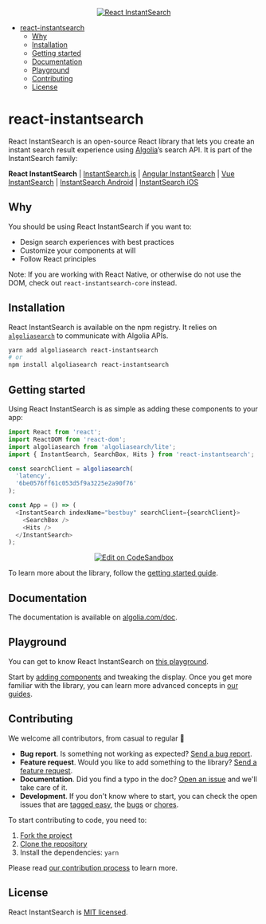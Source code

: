<p align="center">
  <a href="https://www.algolia.com/doc/guides/building-search-ui/what-is-instantsearch/react/">
    <img alt="React InstantSearch" src="https://github.com/algolia/instantsearch/blob/master/.github/react-instantsearch-banner.png?raw=true">
  </a>
</p>

<!-- START doctoc generated TOC please keep comment here to allow auto update -->
<!-- DON'T EDIT THIS SECTION, INSTEAD RE-RUN doctoc TO UPDATE -->

- [react-instantsearch](#react-instantsearch)
  - [Why](#why)
  - [Installation](#installation)
  - [Getting started](#getting-started)
  - [Documentation](#documentation)
  - [Playground](#playground)
  - [Contributing](#contributing)
  - [License](#license)

<!-- END doctoc generated TOC please keep comment here to allow auto update -->

# react-instantsearch

React InstantSearch is an open-source React library that lets you create an instant search result experience using [Algolia][algolia-website]’s search API. It is part of the InstantSearch family:

**React InstantSearch** | [InstantSearch.js][instantsearch-github] | [Angular InstantSearch][instantsearch-angular-github] | [Vue InstantSearch][instantsearch-github] | [InstantSearch Android][instantsearch-android-github] | [InstantSearch iOS][instantsearch-ios-github]

## Why

You should be using React InstantSearch if you want to:

- Design search experiences with best practices
- Customize your components at will
- Follow React principles

Note: If you are working with React Native, or otherwise do not use the DOM, check out `react-instantsearch-core` instead.

## Installation

React InstantSearch is available on the npm registry. It relies on [`algoliasearch`](https://github.com/algolia/algoliasearch-client-javascript) to communicate with Algolia APIs.

```sh
yarn add algoliasearch react-instantsearch
# or
npm install algoliasearch react-instantsearch
```

## Getting started

Using React InstantSearch is as simple as adding these components to your app:

```javascript
import React from 'react';
import ReactDOM from 'react-dom';
import algoliasearch from 'algoliasearch/lite';
import { InstantSearch, SearchBox, Hits } from 'react-instantsearch';

const searchClient = algoliasearch(
  'latency',
  '6be0576ff61c053d5f9a3225e2a90f76'
);

const App = () => (
  <InstantSearch indexName="bestbuy" searchClient={searchClient}>
    <SearchBox />
    <Hits />
  </InstantSearch>
);
```

<p align="center">
  <a href="https://codesandbox.io/s/github/algolia/instantsearch/tree/master/examples/react/default-theme" title="Edit on CodeSandbox">
    <img alt="Edit on CodeSandbox" src="https://codesandbox.io/static/img/play-codesandbox.svg">
  </a>
</p>

To learn more about the library, follow the [getting started guide][doc-getting-started].

## Documentation

The documentation is available on [algolia.com/doc][doc].

## Playground

You can get to know React InstantSearch on [this playground][doc-playground].

Start by [adding components][doc-getting-started] and tweaking the display. Once you get more familiar with the library, you can learn more advanced concepts in [our guides][doc-guides].

## Contributing

We welcome all contributors, from casual to regular 💙

- **Bug report**. Is something not working as expected? [Send a bug report][contributing-bugreport].
- **Feature request**. Would you like to add something to the library? [Send a feature request][contributing-featurerequest].
- **Documentation**. Did you find a typo in the doc? [Open an issue][contributing-newissue] and we'll take care of it.
- **Development**. If you don't know where to start, you can check the open issues that are [tagged easy][contributing-label-easy], the [bugs][contributing-label-bug] or [chores][contributing-label-chore].

To start contributing to code, you need to:

1.  [Fork the project](https://help.github.com/articles/fork-a-repo/)
1.  [Clone the repository](https://help.github.com/articles/cloning-a-repository/)
1.  Install the dependencies: `yarn`

Please read [our contribution process](https://github.com/algolia/instantsearch/blob/master/CONTRIBUTING.md) to learn more.

## License

React InstantSearch is [MIT licensed](../../LICENSE).

<!-- Links -->

[doc]: https://www.algolia.com/doc/guides/building-search-ui/what-is-instantsearch/react/
[doc-getting-started]: https://www.algolia.com/doc/guides/building-search-ui/getting-started/react/
[doc-guides]: https://www.algolia.com/doc/guides/building-search-ui/going-further/server-side-rendering/react/
[doc-playground]: https://codesandbox.io/s/github/algolia/instantsearch/tree/master/examples/react/default-theme
[algolia-website]: https://www.algolia.com/
[instantsearch-github]: https://github.com/algolia/instantsearch
[instantsearch-android-github]: https://github.com/algolia/instantsearch-android
[instantsearch-ios-github]: https://github.com/algolia/instantsearch-ios
[instantsearch-angular-github]: https://github.com/algolia/angular-instantsearch
[contributing-bugreport]: https://github.com/algolia/instantsearch/issues/new?template=BUG_REPORT.yml&labels=triage,Library%3A%20React+InstantSearch
[contributing-featurerequest]: https://github.com/algolia/instantsearch/discussions/new?category=ideas&labels=triage,Library%3A%20React+InstantSearch&title=Feature%20request%3A%20
[contributing-newissue]: https://github.com/algolia/instantsearch/issues/new?labels=triage,Library%3A%20React+InstantSearch
[contributing-label-easy]: https://github.com/algolia/instantsearch/issues?q=is%3Aopen+is%3Aissue+label%3A%22Difficulty%3A+Easy%22+label%3A%22Library%3A%20React+InstantSearch%22
[contributing-label-bug]: https://github.com/algolia/instantsearch/issues?q=is%3Aissue+is%3Aopen+label%3A%22Type%3A+Bug%22+label%3A%22Library%3A%20React+InstantSearch%22
[contributing-label-chore]: https://github.com/algolia/instantsearch/issues?q=is%3Aissue+is%3Aopen+label%3A%22Type%3A+Chore%22+label%3A%22Library%3A%20React+InstantSearch%22
